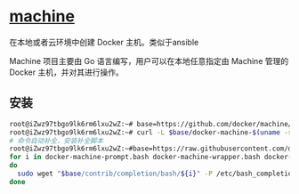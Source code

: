 # [machine](https://github.com/docker/machine)

在本地或者云环境中创建 Docker 主机。类似于ansible

Machine 项目主要由 Go 语言编写，用户可以在本地任意指定由 Machine 管理的 Docker 主机，并对其进行操作。

## 安装

```bash
root@iZwz97tbgo9lk6rm6lxu2wZ:~# base=https://github.com/docker/machine/releases/download/v0.15.0
root@iZwz97tbgo9lk6rm6lxu2wZ:~# curl -L $base/docker-machine-$(uname -s)-$(uname -m) >/usr/local/bin/docker-machine
# 命令自动补全，安装补全脚本
root@iZwz97tbgo9lk6rm6lxu2wZ:~#base=https://raw.githubusercontent.com/docker/machine/v0.15.0
for i in docker-machine-prompt.bash docker-machine-wrapper.bash docker-machine.bash
do
  sudo wget "$base/contrib/completion/bash/${i}" -P /etc/bash_completion.d
done
```
